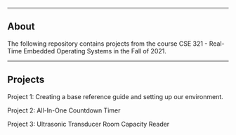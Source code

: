 --------------------
About
--------------------

The following repository contains projects from the course CSE 321 - Real-Time Embedded Operating Systems in the Fall of 2021. 

--------------------
Projects
--------------------

Project 1: Creating a base reference guide and setting up our environment. 

Project 2: All-In-One Countdown Timer

Project 3: Ultrasonic Transducer Room Capacity Reader


